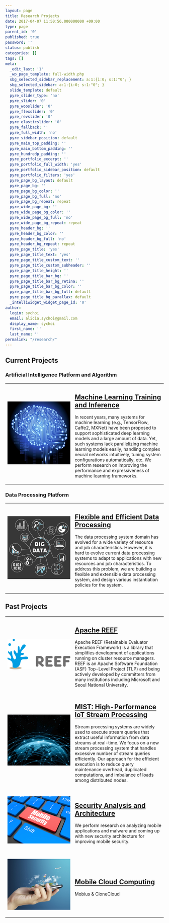 ```yaml
---
layout: page
title: Research Projects
date: 2017-04-07 11:50:56.000000000 +09:00
type: page
parent_id: '0'
published: true
password: ''
status: publish
categories: []
tags: []
meta:
  _edit_last: '1'
  _wp_page_template: full-width.php
  sbg_selected_sidebar_replacement: a:1:{i:0; s:1:"0"; }
  sbg_selected_sidebar: a:1:{i:0; s:1:"0"; }
  slide_template: default
  pyre_slider_type: 'no'
  pyre_slider: '0'
  pyre_wooslider: '0'
  pyre_flexslider: '0'
  pyre_revslider: '0'
  pyre_elasticslider: '0'
  pyre_fallback: ''
  pyre_full_width: 'no'
  pyre_sidebar_position: default
  pyre_main_top_padding: ''
  pyre_main_bottom_padding: ''
  pyre_hundredp_padding: ''
  pyre_portfolio_excerpt: ''
  pyre_portfolio_full_width: 'yes'
  pyre_portfolio_sidebar_position: default
  pyre_portfolio_filters: 'yes'
  pyre_page_bg_layout: default
  pyre_page_bg: ''
  pyre_page_bg_color: ''
  pyre_page_bg_full: 'no'
  pyre_page_bg_repeat: repeat
  pyre_wide_page_bg: ''
  pyre_wide_page_bg_color: ''
  pyre_wide_page_bg_full: 'no'
  pyre_wide_page_bg_repeat: repeat
  pyre_header_bg: ''
  pyre_header_bg_color: ''
  pyre_header_bg_full: 'no'
  pyre_header_bg_repeat: repeat
  pyre_page_title: 'yes'
  pyre_page_title_text: 'yes'
  pyre_page_title_custom_text: ''
  pyre_page_title_custom_subheader: ''
  pyre_page_title_height: ''
  pyre_page_title_bar_bg: ''
  pyre_page_title_bar_bg_retina: ''
  pyre_page_title_bar_bg_color: ''
  pyre_page_title_bar_bg_full: default
  pyre_page_title_bg_parallax: default
  _intelliwidget_widget_page_id: '0'
author:
  login: sychoi
  email: alicia.sychoi@gmail.com
  display_name: sychoi
  first_name: ''
  last_name: ''
permalink: "/research/"
---
```

## Current Projects

### Artificial Intelligence Platform and Algorithm

<table>

<tbody>

<tr>

<td class="first" style="">
  <img src="assets/ai_featured_image-300x286.jpg" width="100%" height="100%">
</td>

<td>
<h2>
  <a href="http://spl.snu.ac.kr/portfolio-items/artificial-intelligence-platform/">Machine Learning Training and Inference</a>
</h2>

In recent years, many systems for machine learning (e.g., TensorFlow, Caffe2, MXNet) have been proposed to support sophisticated deep learning models and a large amount of data. Yet, such systems lack parallelizing machine learning models easily, handling complex neural networks intuitively, tuning system configurations automatically, etc. We perform research on improving the performance and expressiveness of machine learning frameworks.

</td>

</tr>

</tbody>

</table>

### Data Processing Platform

<table>
  <tbody>

<tr>

<td class="first">
  <img src="assets/2-Big-Data-Engines-500X500-300x300.jpg">
</td>

<td class="second">
<h2>
  <a href="http://spl.snu.ac.kr/portfolio-items/big-data-processing/">Flexible and Efficient Data Processing</a>
</h2>
<p>
The data processing system domain has evolved for a wide variety of resource and job characteristics. However, it is hard to evolve current data processing systems to adapt to applications with new resources and job characteristics. To address this problem, we are building a flexible and extensible data processing system, and design various instantiation policies for the system.
</p>
</td>
  </tbody>
</table>

<h2>Past Projects</h2>

<table>

<tbody>

<tr>

<td class="first">
  <img src="assets/ApacheREEF_logo_no_margin-300x145.png">
</td>

<td class="second">
<h2>
  <a href="http://spl.snu.ac.kr/portfolio-items/apache-reef/">Apache REEF</a>
</h2>

Apache REEF (Retainable Evaluator Execution Framework) is a library that simplifies development of applications running on cluster resource managers. REEF is an Apache Software Foundation (ASF) Top-Level Project (TLP) and being actively developed by committers from many institutions including Microsoft and Seoul National University.

</td>

</tr>

<tr>

<td class="first">
  <img src="assets/3_data_centric_lowr-300x244.jpg">
</td>

<td class="second">
<h2>
  <a href="http://spl.snu.ac.kr/portfolio-items/stream-processing/">MIST: High-Performance IoT Stream Processing</a>
</h2>

Stream processing systems are widely used to execute stream queries that extract useful information from data streams at real-time. We focus on a new stream processing system that handles excessive number of stream queries efficiently. Our approach for the efficient execution is to reduce query maintenance overhead, duplicated computations, and imbalance of loads among distributed nodes.

</td>

</tr>

<tr>

<td class="first">
  <img src="assets/4-New-Security-Architecture-1000X470-300x225.jpg">
</td>

<td class="second">
<h2>
  <a href="http://spl.snu.ac.kr/portfolio-items/security-analysis-and-architecture/">Security Analysis and Architecture</a>
</h2>

We perform research on analyzing mobile applications and malware and coming up with new security architecture for improving mobile security.

</td>

</tr>

<tr>

<td class="first">
  <img src="assets/mobile_cloud_main-300x243.jpg">
</td>

<td class="second">

<h2>
  <a href="http://spl.snu.ac.kr/portfolio-items/mobius-unified-messaging-and-data-serving-for-mobile-apps/">Mobile Cloud Computing</a>
</h2>

Mobius & CloneCloud

</td>

</tr>

</tbody>

</table>


<style>
.first {
  width:200px; 
  height:200px;
}
</style>